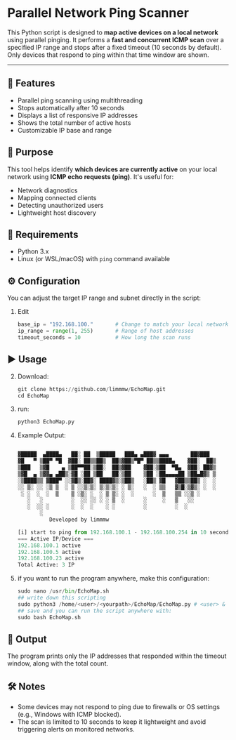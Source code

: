 # Parallel Network Ping Scanner
This Python script is designed to **map active devices on a local network** using parallel pinging. It performs a **fast and concurrent ICMP scan** over a specified IP range and stops after a fixed timeout (10 seconds by default). Only devices that respond to ping within that time window are shown.

---

## 📌 Features
- Parallel ping scanning using multithreading
- Stops automatically after 10 seconds
- Displays a list of responsive IP addresses
- Shows the total number of active hosts
- Customizable IP base and range

## 🧠 Purpose
This tool helps identify **which devices are currently active** on your local network using **ICMP echo requests (ping)**. It's useful for:
- Network diagnostics
- Mapping connected clients
- Detecting unauthorized users
- Lightweight host discovery

## 🚀 Requirements
- Python 3.x
- Linux (or WSL/macOS) with `ping` command available

## ⚙️ Configuration
You can adjust the target IP range and subnet directly in the script:

1. Edit
   ```python
   base_ip = "192.168.100."       # Change to match your local network
   ip_range = range(1, 255)       # Range of host addresses
   timeout_seconds = 10           # How long the scan runs

## ▶️ Usage

2. Download:
   ```python
   git clone https://github.com/limmmw/EchoMap.git
   cd EchoMap

3. run:
   ```python
   python3 EchoMap.py

4. Example Output:
   ```python

   ▓█████  ▄████▄   ██░ ██  ▒█████   ███▄ ▄███▓ ▄▄▄       ██▓███ 
   ▓█   ▀ ▒██▀ ▀█  ▓██░ ██▒▒██▒  ██▒▓██▒▀█▀ ██▒▒████▄    ▓██░  ██▒
   ▒███   ▒▓█    ▄ ▒██▀▀██░▒██░  ██▒▓██    ▓██░▒██  ▀█▄  ▓██░ ██▓▒
   ▒▓█  ▄ ▒▓▓▄ ▄██▒░▓█ ░██ ▒██   ██░▒██    ▒██ ░██▄▄▄▄██ ▒██▄█▓▒ ▒
   ░▒████▒▒ ▓███▀ ░░▓█▒░██▓░ ████▓▒░▒██▒   ░██▒ ▓█   ▓██▒▒██▒ ░  ░
   ░░ ▒░ ░░ ░▒ ▒  ░ ▒ ░░▒░▒░ ▒░▒░▒░ ░ ▒░   ░  ░ ▒▒   ▓▒█░▒▓▒░ ░  ░
    ░ ░  ░  ░  ▒    ▒ ░▒░ ░  ░ ▒ ▒░ ░  ░      ░  ▒   ▒▒ ░░▒ ░     
      ░   ░         ░  ░░ ░░ ░ ░ ▒  ░      ░     ░   ▒   ░░       
      ░  ░░ ░       ░  ░  ░    ░ ░         ░         ░  ░         
          ░                                                       
             Developed by limmmw

   [i] start to ping from 192.168.100.1 - 192.168.100.254 in 10 seconds...
   === Active IP/Device ===
   192.168.100.1 active
   192.168.100.5 active
   192.168.100.23 active
   Total Active: 3 IP

5. if you want to run the program anywhere, make this configuration:
   ```python
   sudo nano /usr/bin/EchoMap.sh
   ## write down this scripting
   sudo python3 /home/<user>/<yourpath>/EchoMap/EchoMap.py # <user> & <yourpath> adjust to your user directory and where you saved the EchoMap directory
   ## save and you can run the script anywhere with:
   sudo bash EchoMap.sh

## 📁 Output
The program prints only the IP addresses that responded within the timeout window, along with the total count.

## 🛠️ Notes
- Some devices may not respond to ping due to firewalls or OS settings (e.g., Windows with ICMP blocked).
- The scan is limited to 10 seconds to keep it lightweight and avoid triggering alerts on monitored networks.
